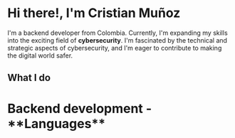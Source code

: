 # Hi there!, I'm Cristian Muñoz

I'm a backend developer from Colombia. Currently, I'm expanding my skills into the exciting field of **cybersecurity**. I'm  fascinated by the technical and strategic aspects of cybersecurity, and I'm eager to contribute to making the digital world safer. 

## What I do
<p align="center">
<h1> Backend development
- **Languages**

</h1>
</p>
